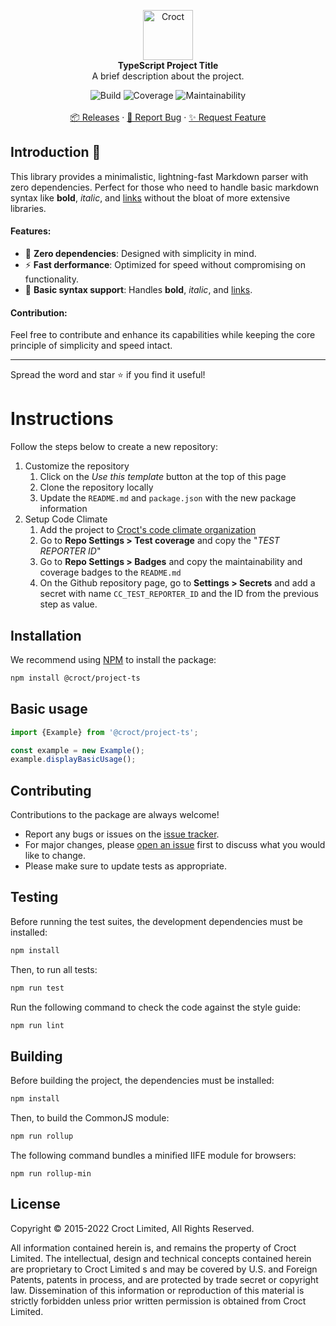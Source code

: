 <p align="center">
    <a href="https://croct.com">
        <img src="https://cdn.croct.io/brand/logo/repo-icon-green.svg" alt="Croct" height="80"/>
    </a>
    <br />
    <strong>TypeScript Project Title</strong>
    <br />
    A brief description about the project.
</p>
<p align="center">
    <img alt="Build" src="https://img.shields.io/badge/build-passing-green" />
    <img alt="Coverage" src="https://img.shields.io/badge/coverage-100%25-green" />
    <img alt="Maintainability" src="https://img.shields.io/badge/maintainability-100-green" />
    <br />
    <br />
    <a href="https://github.com/croct-tech/repository-template-typescript/releases">📦 Releases</a>
    ·
    <a href="https://github.com/croct-tech/repository-template-typescript/issues/new?labels=bug&template=bug-report.md">🐞 Report Bug</a>
    ·
    <a href="https://github.com/croct-tech/repository-template-typescript/issues/new?labels=enhancement&template=feature-request.md">✨ Request Feature</a>
</p>


## Introduction 🚀

This library provides a minimalistic, lightning-fast Markdown parser with zero dependencies. Perfect for those who need to handle basic markdown syntax like **bold**, *italic*, and [links](#) without the bloat of more extensive libraries.


#### Features:
- 🚫 **Zero dependencies**: Designed with simplicity in mind.
- ⚡ **Fast derformance**: Optimized for speed without compromising on functionality.
- 📝 **Basic syntax support**: Handles **bold**, *italic*, and [links](#).


#### Contribution:
Feel free to contribute and enhance its capabilities while keeping the core principle of simplicity and speed intact.

---

Spread the word and star ⭐ if you find it useful!

# Instructions
Follow the steps below to create a new repository:

1. Customize the repository
   1. Click on the _Use this template_ button at the top of this page
   2. Clone the repository locally 
   3. Update the `README.md` and `package.json` with the new package information
2. Setup Code Climate
   1. Add the project to [Croct's code climate organization](https://codeclimate.com/accounts/5e714648faaa9c00fb000081/dashboard)
   2. Go to **Repo Settings > Test coverage** and copy the "_TEST REPORTER ID_"
   3. Go to **Repo Settings > Badges** and copy the maintainability and coverage badges to the `README.md` 
   4. On the Github repository page, go to **Settings > Secrets** and add a secret with name `CC_TEST_REPORTER_ID` and the ID from the previous step as value.
   
## Installation
We recommend using [NPM](https://www.npmjs.com) to install the package:

```sh
npm install @croct/project-ts
```

## Basic usage

```typescript
import {Example} from '@croct/project-ts';

const example = new Example();
example.displayBasicUsage();
```

## Contributing
Contributions to the package are always welcome! 

- Report any bugs or issues on the [issue tracker](https://github.com/croct-tech/project-ts/issues).
- For major changes, please [open an issue](https://github.com/croct-tech/project-ts/issues) first to discuss what you would like to change.
- Please make sure to update tests as appropriate.

## Testing

Before running the test suites, the development dependencies must be installed:

```sh
npm install
```

Then, to run all tests:

```sh
npm run test
```

Run the following command to check the code against the style guide:

```sh
npm run lint
```

## Building

Before building the project, the dependencies must be installed:

```sh
npm install
```

Then, to build the CommonJS module:

```sh
npm run rollup
```

The following command bundles a minified IIFE module for browsers:

```
npm run rollup-min
```

## License

Copyright © 2015-2022 Croct Limited, All Rights Reserved.

All information contained herein is, and remains the property of Croct Limited. The intellectual, design and technical concepts contained herein are proprietary to Croct Limited s and may be covered by U.S. and Foreign Patents, patents in process, and are protected by trade secret or copyright law. Dissemination of this information or reproduction of this material is strictly forbidden unless prior written permission is obtained from Croct Limited.
